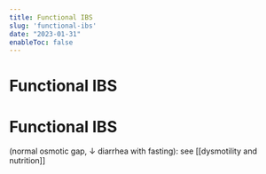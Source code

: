 ```yaml
---
title: Functional IBS
slug: 'functional-ibs'
date: "2023-01-31"
enableToc: false
---
```


# Functional IBS

# Functional IBS
(normal osmotic gap, ↓ diarrhea with fasting): see [[dysmotility and nutrition]]
